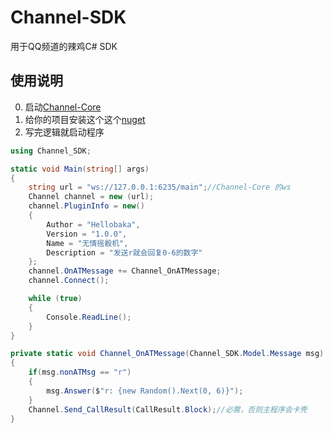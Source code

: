# Channel-SDK
用于QQ频道的辣鸡C# SDK

## 使用说明
0. 启动[Channel-Core](https://github.com/Hellobaka/Channel-Core)
1. 给你的项目安装这个这个[nuget](https://github.com/Hellobaka/Channel-SDK/releases/latest)
2. 写完逻辑就启动程序
```csharp
using Channel_SDK;

static void Main(string[] args)
{
    string url = "ws://127.0.0.1:6235/main";//Channel-Core 的ws
    Channel channel = new (url);
    channel.PluginInfo = new()
    {
        Author = "Hellobaka",
        Version = "1.0.0",
        Name = "无情摇骰机",
        Description = "发送r就会回复0-6的数字"
    };
    channel.OnATMessage += Channel_OnATMessage;
    channel.Connect();

    while (true)
    {
        Console.ReadLine();
    }
}

private static void Channel_OnATMessage(Channel_SDK.Model.Message msg)
{
    if(msg.nonATMsg == "r")
    {
        msg.Answer($"r: {new Random().Next(0, 6)}");
    }
    Channel.Send_CallResult(CallResult.Block);//必需，否则主程序会卡壳
}
```